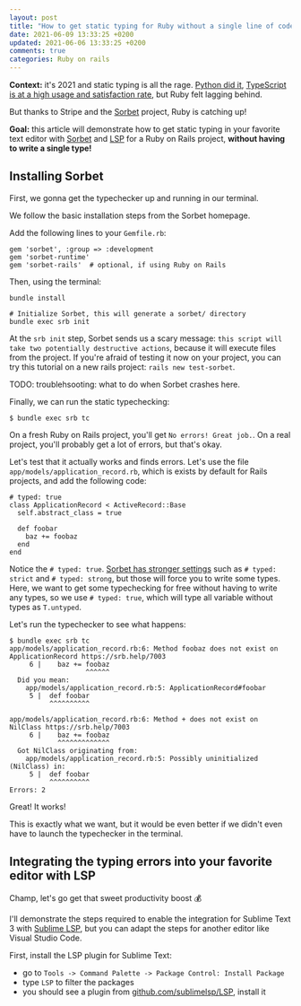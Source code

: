 ```yaml
---
layout: post
title: "How to get static typing for Ruby without a single line of code 😎"
date: 2021-06-09 13:33:25 +0200
updated: 2021-06-06 13:33:25 +0200
comments: true
categories: Ruby on rails
---
```


**Context:** it's 2021 and static typing is all the rage. [Python did it](https://www.python.org/dev/peps/pep-0484/), [TypeScript is at a high usage and satisfaction rate](https://2020.stateofjs.com/en-US/technologies/#scatterplot_overview), but Ruby felt lagging behind.

But thanks to Stripe and the [Sorbet](https://sorbet.org/) project, Ruby is catching up!

**Goal:** this article will demonstrate how to get static typing in your favorite text editor with [Sorbet](https://sorbet.org/) and [LSP](https://lsp.readthedocs.io/en/latest/#about-lsp) for a Ruby on Rails project, **without having to write a single type!**


Installing Sorbet
-----------------

First, we gonna get the typechecker up and running in our terminal.

We follow the basic installation steps from the Sorbet homepage.

Add the following lines to your `Gemfile.rb`:

```
gem 'sorbet', :group => :development
gem 'sorbet-runtime'
gem 'sorbet-rails'  # optional, if using Ruby on Rails
```

Then, using the terminal:

```
bundle install

# Initialize Sorbet, this will generate a sorbet/ directory
bundle exec srb init
```

At the `srb init` step, Sorbet sends us a scary message: `this script will take two potentially destructive
actions`, because it will execute files from the project. If you're afraid of testing it now on your project, you can try this tutorial on a new rails project: `rails new test-sorbet`.

TODO: troublehsooting: what to do when Sorbet crashes here.

Finally, we can run the static typechecking:

```
$ bundle exec srb tc
```

On a fresh Ruby on Rails project, you'll get `No errors! Great job.`. On a real project, you'll probably get a lot of errors, but that's okay.

Let's test that it actually works and finds errors. Let's use the file `app/models/application_record.rb`, which is exists by default for Rails projects, and add the following code:

```
# typed: true
class ApplicationRecord < ActiveRecord::Base
  self.abstract_class = true

  def foobar
    baz += foobaz
  end
end
```

Notice the `# typed: true`. [Sorbet has stronger settings](https://sorbet.org/docs/static#file-level-granularity-strictness-levels) such as `# typed: strict` and `# typed: strong`, but those will force you to write some types. Here, we want to get some typechecking for free without having to write any types, so we use `# typed: true`, which will type all variable without types as `T.untyped`.

Let's run the typechecker to see what happens:

```
$ bundle exec srb tc
app/models/application_record.rb:6: Method foobaz does not exist on ApplicationRecord https://srb.help/7003
     6 |    baz += foobaz
                   ^^^^^^
  Did you mean:
    app/models/application_record.rb:5: ApplicationRecord#foobar
     5 |  def foobar
          ^^^^^^^^^^

app/models/application_record.rb:6: Method + does not exist on NilClass https://srb.help/7003
     6 |    baz += foobaz
            ^^^^^^^^^^^^^
  Got NilClass originating from:
    app/models/application_record.rb:5: Possibly uninitialized (NilClass) in:
     5 |  def foobar
          ^^^^^^^^^^
Errors: 2
```

Great! It works!

This is exactly what we want, but it would be even better if we didn't even have to launch the typechecker in the terminal.


Integrating the typing errors into your favorite editor with LSP
----------------------------------------

Champ, let's go get that sweet productivity boost 💰

I'll demonstrate the steps required to enable the integration for Sublime Text 3 with [Sublime LSP](https://github.com/sublimelsp/LSP), but you can adapt the steps for another editor like Visual Studio Code.

First, install the LSP plugin for Sublime Text:

* go to `Tools -> Command Palette -> Package Control: Install Package`
* type `LSP` to filter the packages
* you should see a plugin from [github.com/sublimelsp/LSP](https://github.com/sublimelsp/LSP), install it 





